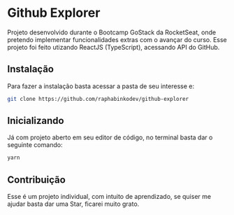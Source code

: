 # Github Explorer


Projeto desenvolvido durante o Bootcamp GoStack da RocketSeat, onde pretendo implementar funcionalidades extras com o avançar do curso. Esse projeto foi feito utizando ReactJS (TypeScript), acessando API do GitHub.

## Instalação

Para fazer a instalação basta acessar a pasta de seu interesse e:

```bash
git clone https://github.com/raphabinkodev/github-explorer
```

## Inicializando
Já com projeto aberto em seu editor de código, no terminal basta dar o seguinte comando:
```bash
yarn
```

## Contribuição
Esse é um projeto individual, com intuito de aprendizado, se quiser me ajudar basta dar uma Star, ficarei muito grato.

